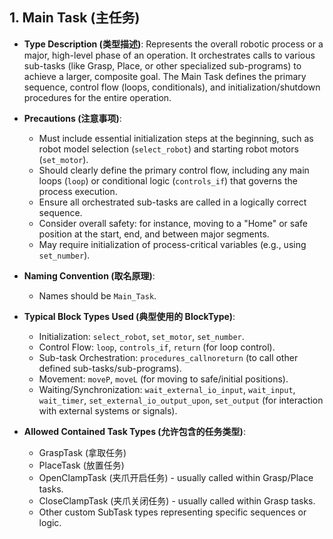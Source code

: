 ## 1. Main Task (主任务)

- **Type Description (类型描述)**:
  Represents the overall robotic process or a major, high-level phase of an operation. It orchestrates calls to various sub-tasks (like Grasp, Place, or other specialized sub-programs) to achieve a larger, composite goal. The Main Task defines the primary sequence, control flow (loops, conditionals), and initialization/shutdown procedures for the entire operation.

- **Precautions (注意事项)**:

  - Must include essential initialization steps at the beginning, such as robot model selection (`select_robot`) and starting robot motors (`set_motor`).
  - Should clearly define the primary control flow, including any main loops (`loop`) or conditional logic (`controls_if`) that governs the process execution.
  - Ensure all orchestrated sub-tasks are called in a logically correct sequence.
  - Consider overall safety: for instance, moving to a "Home" or safe position at the start, end, and between major segments.
  - May require initialization of process-critical variables (e.g., using `set_number`).

- **Naming Convention (取名原理)**:

  - Names should be `Main_Task`.

- **Typical Block Types Used (典型使用的 BlockType)**:

  - Initialization: `select_robot`, `set_motor`, `set_number`.
  - Control Flow: `loop`, `controls_if`, `return` (for loop control).
  - Sub-task Orchestration: `procedures_callnoreturn` (to call other defined sub-tasks/sub-programs).
  - Movement: `moveP`, `moveL` (for moving to safe/initial positions).
  - Waiting/Synchronization: `wait_external_io_input`, `wait_input`, `wait_timer`, `set_external_io_output_upon`, `set_output` (for interaction with external systems or signals).

- **Allowed Contained Task Types (允许包含的任务类型)**:
  - GraspTask (拿取任务)
  - PlaceTask (放置任务)
  - OpenClampTask (夹爪开启任务) - usually called within Grasp/Place tasks.
  - CloseClampTask (夹爪关闭任务) - usually called within Grasp tasks.
  - Other custom SubTask types representing specific sequences or logic.
